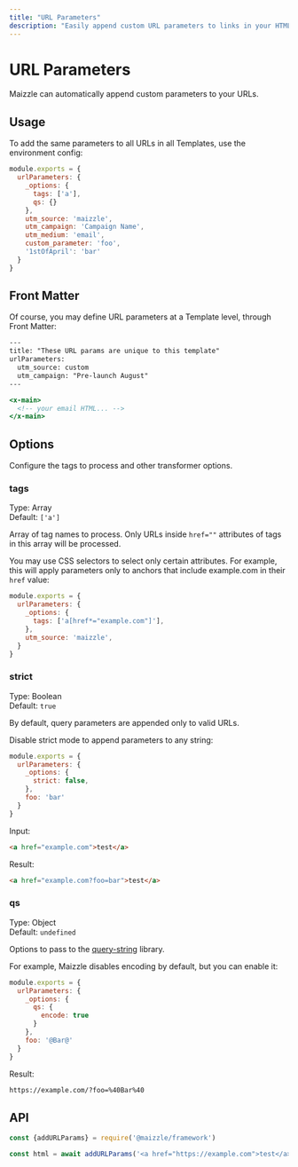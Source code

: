 ```yaml
---
title: "URL Parameters"
description: "Easily append custom URL parameters to links in your HTML email template."
---
```


# URL Parameters

Maizzle can automatically append custom parameters to your URLs.

## Usage

To add the same parameters to all URLs in all Templates, use the environment config:

```js [config.js]
module.exports = {
  urlParameters: {
    _options: {
      tags: ['a'],
      qs: {}
    },
    utm_source: 'maizzle',
    utm_campaign: 'Campaign Name',
    utm_medium: 'email',
    custom_parameter: 'foo',
    '1stOfApril': 'bar'
  }
}
```

## Front Matter

Of course, you may define URL parameters at a Template level, through Front Matter:

```hbs [src/templates/example.html]
---
title: "These URL params are unique to this template"
urlParameters:
  utm_source: custom
  utm_campaign: "Pre-launch August"
---

<x-main>
  <!-- your email HTML... -->
</x-main>
```

## Options

Configure the tags to process and other transformer options.

### tags

Type: Array\
Default: `['a']`

Array of tag names to process. Only URLs inside `href=""` attributes of tags in this array will be processed.

You may use CSS selectors to select only certain attributes. For example, this will apply parameters only to anchors that include example.com in their `href` value:

```js [config.js]
module.exports = {
  urlParameters: {
    _options: {
      tags: ['a[href*="example.com"]'],
    },
    utm_source: 'maizzle',
  }
}
```

### strict

Type: Boolean\
Default: `true`

By default, query parameters are appended only to valid URLs.

Disable strict mode to append parameters to any string:

```js [config.js]
module.exports = {
  urlParameters: {
    _options: {
      strict: false,
    },
    foo: 'bar'
  }
}
```

Input:

```html
<a href="example.com">test</a>
```

Result:

```html
<a href="example.com?foo=bar">test</a>
```

### qs

Type: Object\
Default: `undefined`

Options to pass to the [query-string](https://github.com/sindresorhus/query-string#stringifyobject-options) library.

For example, Maizzle disables encoding by default, but you can enable it:

```js [config.js]
module.exports = {
  urlParameters: {
    _options: {
      qs: {
        encode: true
      }
    },
    foo: '@Bar@'
  }
}
```

Result:

```html
https://example.com/?foo=%40Bar%40
```

## API

```js [app.js]
const {addURLParams} = require('@maizzle/framework')

const html = await addURLParams('<a href="https://example.com">test</a>', {utm_source: 'maizzle'})
```
